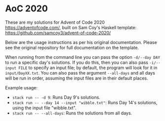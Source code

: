 # AoC 2020

These are my solutions for Advent of Code 2020 https://adventofcode.com/, built on Sam Coy's Haskell template: https://github.com/samcoy3/advent-of-code-2020/

Below are the usage instructions as per his original documentation. Please see the original repository for full documentation on the template.

When running from the command line you can pass the option `-d/--day DAY` to run a specific day's solutions. If you do this, then you can also pass `-i/--input FILE` to specify an input file; by default, the program will look for it in `input/DayXX.txt`. You can also pass the argument `--all-days` and all days will be run in order, assuming the input files are in their default places.

Example usage:
- `stack run -- -d 9`: Runs Day 9's solutions.
- `stack run -- --day 14 --input "wibble.txt"`: Runs Day 14's solutions, using the input file "wibble.txt".
- `stack run -- --all-days`: Runs the solutions from all days.
